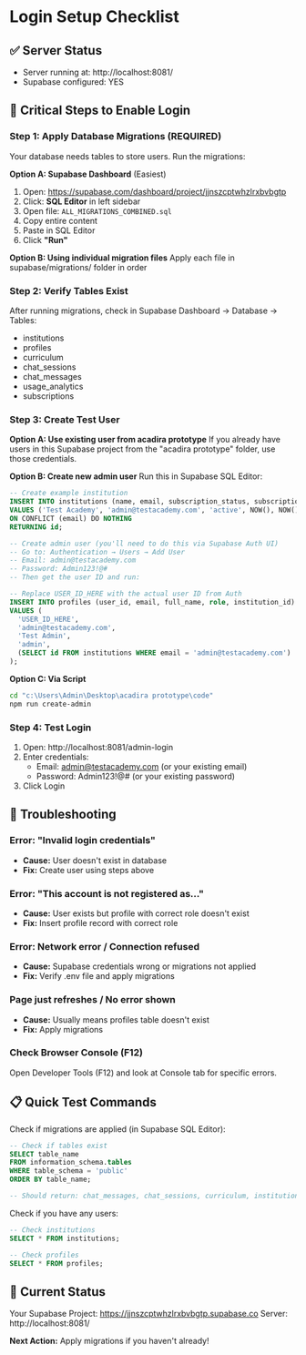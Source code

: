 # Login Setup Checklist

## ✅ Server Status
- Server running at: http://localhost:8081/
- Supabase configured: YES

## 🚨 Critical Steps to Enable Login

### Step 1: Apply Database Migrations (REQUIRED)

Your database needs tables to store users. Run the migrations:

**Option A: Supabase Dashboard** (Easiest)
1. Open: https://supabase.com/dashboard/project/jjnszcptwhzlrxbvbgtp
2. Click: **SQL Editor** in left sidebar
3. Open file: `ALL_MIGRATIONS_COMBINED.sql`
4. Copy entire content
5. Paste in SQL Editor
6. Click **"Run"**

**Option B: Using individual migration files**
Apply each file in supabase/migrations/ folder in order

### Step 2: Verify Tables Exist

After running migrations, check in Supabase Dashboard → Database → Tables:
- institutions
- profiles
- curriculum
- chat_sessions
- chat_messages
- usage_analytics
- subscriptions

### Step 3: Create Test User

**Option A: Use existing user from acadira prototype**
If you already have users in this Supabase project from the "acadira prototype" folder, use those credentials.

**Option B: Create new admin user**
Run this in Supabase SQL Editor:

```sql
-- Create example institution
INSERT INTO institutions (name, email, subscription_status, subscription_start_date, subscription_end_date)
VALUES ('Test Academy', 'admin@testacademy.com', 'active', NOW(), NOW() + INTERVAL '1 year')
ON CONFLICT (email) DO NOTHING
RETURNING id;

-- Create admin user (you'll need to do this via Supabase Auth UI)
-- Go to: Authentication → Users → Add User
-- Email: admin@testacademy.com
-- Password: Admin123!@#
-- Then get the user ID and run:

-- Replace USER_ID_HERE with the actual user ID from Auth
INSERT INTO profiles (user_id, email, full_name, role, institution_id)
VALUES (
  'USER_ID_HERE',
  'admin@testacademy.com',
  'Test Admin',
  'admin',
  (SELECT id FROM institutions WHERE email = 'admin@testacademy.com')
);
```

**Option C: Via Script**
```bash
cd "c:\Users\Admin\Desktop\acadira prototype\code"
npm run create-admin
```

### Step 4: Test Login

1. Open: http://localhost:8081/admin-login
2. Enter credentials:
   - Email: admin@testacademy.com (or your existing email)
   - Password: Admin123!@# (or your existing password)
3. Click Login

## 🐛 Troubleshooting

### Error: "Invalid login credentials"
- **Cause:** User doesn't exist in database
- **Fix:** Create user using steps above

### Error: "This account is not registered as..."
- **Cause:** User exists but profile with correct role doesn't exist
- **Fix:** Insert profile record with correct role

### Error: Network error / Connection refused
- **Cause:** Supabase credentials wrong or migrations not applied
- **Fix:** Verify .env file and apply migrations

### Page just refreshes / No error shown
- **Cause:** Usually means profiles table doesn't exist
- **Fix:** Apply migrations

### Check Browser Console (F12)
Open Developer Tools (F12) and look at Console tab for specific errors.

## 📋 Quick Test Commands

Check if migrations are applied (in Supabase SQL Editor):
```sql
-- Check if tables exist
SELECT table_name 
FROM information_schema.tables 
WHERE table_schema = 'public' 
ORDER BY table_name;

-- Should return: chat_messages, chat_sessions, curriculum, institutions, profiles, subscriptions, usage_analytics
```

Check if you have any users:
```sql
-- Check institutions
SELECT * FROM institutions;

-- Check profiles
SELECT * FROM profiles;
```

## 🎯 Current Status

Your Supabase Project: https://jjnszcptwhzlrxbvbgtp.supabase.co
Server: http://localhost:8081/

**Next Action:** Apply migrations if you haven't already!

